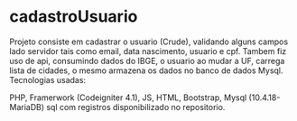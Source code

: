 # cadastroUsuario
Projeto consiste em cadastrar o usuario (Crude), validando alguns campos lado servidor tais como email, data nascimento, usuario e cpf. Tambem fiz uso de api, consumindo dados do IBGE, o usuario ao mudar a UF, carrega lista de cidades, o mesmo armazena os dados no banco de dados Mysql. Tecnologias usadas:

PHP, 
Framerwork (Codeigniter 4.1), 
JS, 
HTML, 
Bootstrap, 
Mysql (10.4.18-MariaDB) sql com registros disponibilizado no repositorio.
